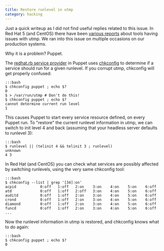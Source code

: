 ```yaml
---
title: Restore runlevel in utmp
category: hacking
---
```

Just a quick writeup as I did not find useful replies related to this issue. In
Red Hat 5 (and CentOS) there have been [various reports](http://m9.href.be/)
about tools having issues with utmp. We ran into this issue on multiple
occasions on our production systems.

Why it is a problem? Puppet.

The [redhat.rb service provider](http://n9.href.be/) in Puppet uses
[chkconfig](http://linux.die.net/man/8/chkconfig) to determine if a service
should run for a given runlevel. If you corrupt utmp, chkconfig will get
properly confused:

    :::bash
    $ chkconfig puppet ; echo $?
    0
    $ > /var/run/utmp # Don't do this!
    $ chkconfig puppet ; echo $?
    cannot determine current run level
    1

This causes Puppet to start every service resource defined, on every Puppet
run. To "restore" the current runlevel information in utmp, we can switch to
init level 4 and back (assuming that your headless server defaults to runlevel
3):

    :::bash
    $ runlevel || (telinit 4 && telinit 3 ; runlevel)
    unknown
    4 3

In Red Hat (and CentOS) you can check what services are possibly affected by
switching runlevels, using the very same chkconfig tool:

    :::bash
    $ chkconfig --list | grep '[34]:on'
    acpid           0:off   1:off   2:on    3:on    4:on    5:on    6:off
    atd             0:off   1:off   2:off   3:on    4:on    5:on    6:off
    auditd          0:off   1:off   2:on    3:on    4:on    5:on    6:off
    crond           0:off   1:off   2:on    3:on    4:on    5:on    6:off
    diamond         0:off   1:off   2:on    3:on    4:on    5:on    6:off
    funcd           0:off   1:off   2:on    3:on    4:on    5:on    6:off
    ...

Now the runlevel information in utmp is restored, and chkconfig knows what to
do again:

    :::bash
    $ chkconfig puppet ; echo $?
    0
